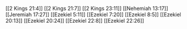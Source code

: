 [[2 Kings 21:4]]
[[2 Kings 21:7]]
[[2 Kings 23:11]]
[[Nehemiah 13:17]]
[[Jeremiah 17:27]]
[[Ezekiel 5:11]]
[[Ezekiel 7:20]]
[[Ezekiel 8:5]]
[[Ezekiel 20:13]]
[[Ezekiel 20:24]]
[[Ezekiel 22:8]]
[[Ezekiel 22:26]]
